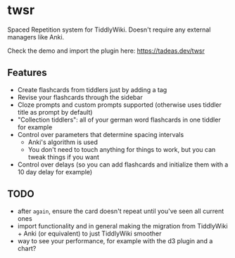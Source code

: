 # twsr

Spaced Repetition system for TiddlyWiki. Doesn't require any external managers like Anki.

Check the demo and import the plugin here: https://tadeas.dev/twsr

## Features

- Create flashcards from tiddlers just by adding a tag
- Revise your flashcards through the sidebar
- Cloze prompts and custom prompts supported (otherwise uses tiddler title as prompt by default)
- "Collection tiddlers": all of your german word flashcards in one tiddler for example
- Control over parameters that determine spacing intervals
  - Anki's algorithm is used
  - You don't need to touch anything for things to work, but you can tweak things if you want
- Control over delays (so you can add flashcards and initialize them with a 10 day delay for example)

## TODO

- after `again`, ensure the card doesn't repeat until you've seen all current ones
- import functionality and in general making the migration from TiddlyWiki + Anki (or equivalent) to just TiddlyWiki smoother
- way to see your performance, for example with the d3 plugin and a chart?
